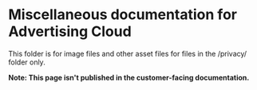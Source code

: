 # Miscellaneous documentation for Advertising Cloud

This folder is for image files and other asset files for files in the /privacy/ folder only.

**Note: This page isn't published in the customer-facing documentation.**
